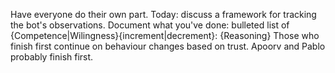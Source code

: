 Have everyone do their own part.
Today: discuss a framework for tracking the bot's observations.
Document what you've done:
	bulleted list of {Competence|Wilingness}{increment|decrement}:  {Reasoning}
Those who finish first continue on behaviour changes based on trust.
Apoorv and Pablo probably finish first.